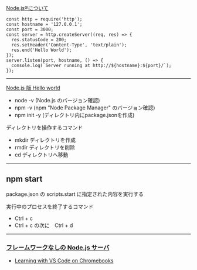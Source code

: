 

[Node.js®について](https://nodejs.org/en/about)
```
const http = require('http');
const hostname = '127.0.0.1';
const port = 3000;
const server = http.createServer((req, res) => {
  res.statusCode = 200;
  res.setHeader('Content-Type', 'text/plain');
  res.end('Hello World');
});
server.listen(port, hostname, () => {
  console.log(`Server running at http://${hostname}:${port}/`);
});
```
___

[Node.js 版 Hello world](https://nodejs.keicode.com/nodejs/hello-nodejs.php)
* node -v (Node.js のバージョン確認)
* npm -v (npm "Node Package Manager" のバージョン確認)
* npm init -y (ディレクトリ内にpackage.jsonを作成)

ディレクトリを操作するコマンド
* mkdir ディレクトリを作成
* rmdir ディレクトリを削除
* cd ディレクトリへ移動

***

## npm start
package.json の scripts.start に指定された内容を実行する

実行中のプロセスを終了するコマンド
* Ctrl + c
* Ctrl + c の次に　Ctrl + d

___

### [フレームワークなしの Node.js サーバ](https://developer.mozilla.org/ja/docs/Learn/Server-side/Node_server_without_framework)


* [Learning with VS Code on Chromebooks](https://code.visualstudio.com/blogs/2020/12/03/chromebook-get-started)